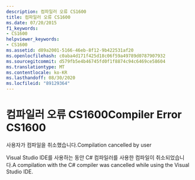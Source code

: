 ```yaml
---
description: 컴파일러 오류 CS1600
title: 컴파일러 오류 CS1600
ms.date: 07/20/2015
f1_keywords:
- CS1600
helpviewer_keywords:
- CS1600
ms.assetid: d89a2001-5166-46eb-8f12-9b422531af20
ms.openlocfilehash: c0aba4d171f425d18c06f59a49789d0787907932
ms.sourcegitcommit: d579fb5e4b46745fd0f1f8874c94c6469ce58604
ms.translationtype: MT
ms.contentlocale: ko-KR
ms.lasthandoff: 08/30/2020
ms.locfileid: "89129364"
---
```

# <a name="compiler-error-cs1600"></a><span data-ttu-id="caf6d-103">컴파일러 오류 CS1600</span><span class="sxs-lookup"><span data-stu-id="caf6d-103">Compiler Error CS1600</span></span>
<span data-ttu-id="caf6d-104">사용자가 컴파일을 취소했습니다.</span><span class="sxs-lookup"><span data-stu-id="caf6d-104">Compilation cancelled by user</span></span>  
  
 <span data-ttu-id="caf6d-105">Visual Studio IDE를 사용하는 동안 C# 컴파일러를 사용한 컴파일이 취소되었습니다.</span><span class="sxs-lookup"><span data-stu-id="caf6d-105">A compilation with the C# compiler was cancelled while using the Visual Studio IDE.</span></span>
